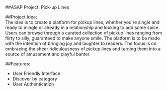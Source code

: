 ##ASAP Project: Pick-up Lines

##Project Idea:  
The idea is to create a platform for pickup lines, whether you're single and ready to mingle or already in a relationship and looking to add some spice. 
Users can browse through a curated collection of pickup lines ranging from flirty to silly, guaranteed to make anyone smile. The platform is to be made with the intention of bringing joy and laughter to readers. The focus is on embracing the sheer ridiculousness of pickup lines and turning them into a source of amusement and playful banter.

##Features:

- User Friendly Interface
- Discover by category
- User Authentication